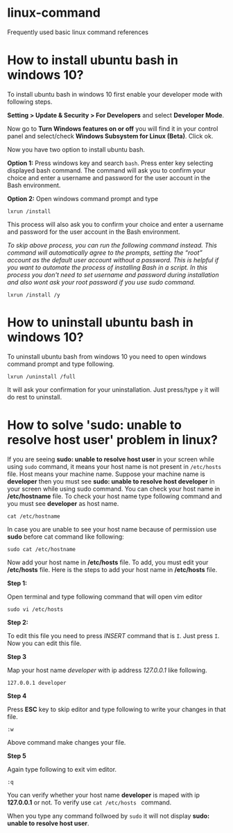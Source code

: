 # linux-command
Frequently used basic linux command references

# How to install ubuntu bash in windows 10?

  To install ubuntu bash in windows 10 first enable your developer mode with following steps.
  
  **Setting > Update & Security > For Developers** and select **Developer Mode**.
  
  Now go to **Turn Windows features on or off** you will find it in your control panel and select/check **Windows Subsystem for Linux (Beta)**. Click ok.
  
  Now you have two option to install ubuntu bash.
  
  **Option 1:**
  Press windows key and search `bash`. Press enter key selecting displayed bash command. The command will ask you to confirm your choice and enter a username and password for the user account in the Bash environment. 
  
  **Option 2:**
  Open windows command prompt and type 
  ```
  lxrun /install
  ```
 This process will also ask you to confirm your choice and enter a username and password for the user account in the Bash environment. 
 
 *To skip above process, you can run the following command instead. This command will automatically agree to the prompts, setting the “root” account as the default user account without a password. This is helpful if you want to automate the process of installing Bash in a script. In this process you don't need to set username and password during installation and also wont ask your root password if you use sudo command.*
 
 ```
 lxrun /install /y
 ```

# How to uninstall ubuntu bash in windows 10?
  
  To uninstall ubuntu bash from windows 10 you need to open windows command prompt and type following.
  ```
  lxrun /uninstall /full
  ```
  It will ask your confirmation for your uninstallation. Just press/type `y` it will do rest to uninstall.
  
  
# How to solve 'sudo: unable to resolve host user' problem in linux?
  
   If you are seeing **sudo: unable to resolve host user** in your screen while using `sudo` command, it means your host name is not present in `/etc/hosts` file. Host means your machine name. Suppose your machine name is **developer** then you must see **sudo: unable to resolve host developer** in your screen while using sudo command. You can check your host name in **/etc/hostname** file. To check your host name type following command and you must see **developer** as host name.
   
   ```
   cat /etc/hostname
   ```
 In case you are unable to see your host name because of permission use **sudo** before cat command like following:
 
 ```
 sudo cat /etc/hostname
 ```
 
Now add your host name in **/etc/hosts** file. To add, you must edit your **/etc/hosts** file. Here is the steps to add your host name in **/etc/hosts** file.

**Step 1:**

Open terminal and type following command that will open vim editor 

```
sudo vi /etc/hosts
```

**Step 2:**

To edit this file you need to press *INSERT* command that is `I`. Just press `I`. Now you can edit this file.

**Step 3**

Map your host name *developer* with ip address *127.0.0.1* like following.

```
127.0.0.1 developer
```

**Step 4**

Press **ESC** key to skip editor and type following to write your changes in that file.

```
:w
```

Above command make changes your file.

**Step 5**

 Again type following to exit vim editor.

```
:q
```

You can verify whether your host name **developer** is maped with ip **127.0.0.1** or not. To verify use `cat /etc/hosts ` command. 

When you type any command follwoed by `sudo` it will not display **sudo: unable to resolve host user**.
